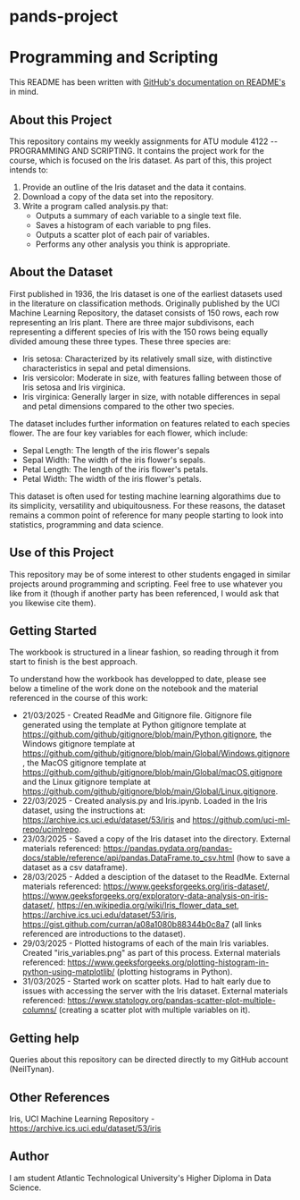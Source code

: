 # pands-project

# Programming and Scripting

This README has been written with [GitHub's documentation on README's](https://docs.github.com/en/repositories/managing-your-repositorys-settings-and-features/customizing-your-repository/about-readmes) in mind.

## About this Project

This repository contains my weekly assignments for ATU module 4122 -- PROGRAMMING AND SCRIPTING. It contains the project work for the course, which is focused on the Iris dataset. As part of this, this project intends to:

1. Provide an outline of the Iris dataset and the data it contains.
2. Download a copy of the data set into the repository.
3. Write a program called analysis.py that: 
    - Outputs a summary of each variable to a single text file.
    - Saves a histogram of each variable to png files.
    - Outputs a scatter plot of each pair of variables.
    - Performs any other analysis you think is appropriate.


## About the Dataset

First published in 1936, the Iris dataset is one of the earliest datasets used in the literature on classification methods.  Originally published by the UCI Machine Learning Repository, the dataset consists of 150 rows, each row representing an Iris plant. There are three major subdivisons, each representing a different species of Iris with the 150 rows being equally divided amoung these three types. These three species are:
 - Iris setosa: Characterized by its relatively small size, with distinctive characteristics in sepal and petal dimensions.
 - Iris versicolor: Moderate in size, with features falling between those of Iris setosa and Iris virginica.
 - Iris virginica: Generally larger in size, with notable differences in sepal and petal dimensions compared to the other two species.

The dataset includes further information on features related to each species flower. The are four key variables for each flower, which include:
 - Sepal Length: The length of the iris flower's sepals 
 - Sepal Width: The width of the iris flower's sepals.
 - Petal Length: The length of the iris flower's petals.
 - Petal Width: The width of the iris flower's petals.

 This dataset is often used for testing machine learning algorathims due to its simplicity, versatility and ubiquitousness. For these reasons, the dataset remains a common point of reference for many people starting to look into statistics, programming and data science.

## Use of this Project

This repository may be of some interest to other students engaged in similar projects around programming and scripting. Feel free to use whatever you like from it (though if another party has been referenced, I would ask that you likewise cite them).

## Getting Started

The workbook is structured in a linear fashion, so reading through it from start to finish is the best approach.

To understand how the workbook has developped to date, please see below a timeline of the work done on the notebook and the material referenced in the course of this work:

- 21/03/2025 - Created ReadMe and Gitignore file. Gitignore file generated using the template at Python gitignore template at https://github.com/github/gitignore/blob/main/Python.gitignore, the Windows gitignore template at https://github.com/github/gitignore/blob/main/Global/Windows.gitignore, the MacOS gitignore template at https://github.com/github/gitignore/blob/main/Global/macOS.gitignore and the Linux gitignore template at https://github.com/github/gitignore/blob/main/Global/Linux.gitignore.
- 22/03/2025 - Created analysis.py and Iris.ipynb. Loaded in the Iris dataset, using the instructions at: https://archive.ics.uci.edu/dataset/53/iris and https://github.com/uci-ml-repo/ucimlrepo.
- 23/03/2025 - Saved a copy of the Iris dataset into the directory. External materials referenced: https://pandas.pydata.org/pandas-docs/stable/reference/api/pandas.DataFrame.to_csv.html (how to save a dataset as a csv dataframe).
- 28/03/2025 - Added a desciption of the dataset to the ReadMe. External materials referenced: https://www.geeksforgeeks.org/iris-dataset/, https://www.geeksforgeeks.org/exploratory-data-analysis-on-iris-dataset/, https://en.wikipedia.org/wiki/Iris_flower_data_set, https://archive.ics.uci.edu/dataset/53/iris, https://gist.github.com/curran/a08a1080b88344b0c8a7 (all links referenced are introductions to the dataset).
- 29/03/2025 - Plotted histograms of each of the main Iris variables. Created "iris_variables.png" as part of this process. External materials referenced: https://www.geeksforgeeks.org/plotting-histogram-in-python-using-matplotlib/ (plotting histograms in Python).
- 31/03/2025 - Started work on scatter plots. Had to halt early due to issues with accessing the server with the Iris dataset. External materials referenced: https://www.statology.org/pandas-scatter-plot-multiple-columns/ (creating a scatter plot with multiple variables on it).

## Getting help

Queries about this repository can be directed directly to my GitHub account (NeilTynan).

## Other References

Iris, UCI Machine Learning Repository - https://archive.ics.uci.edu/dataset/53/iris

## Author

I am student Atlantic Technological University's Higher Diploma in Data Science.
